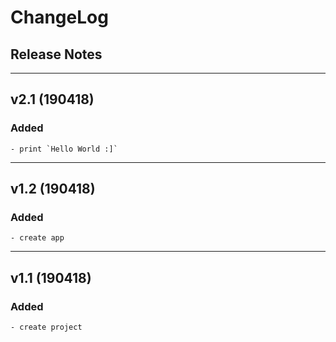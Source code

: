 # ChangeLog
## Release Notes

---
## v2.1 (190418)
### Added
	- print `Hello World :]` 

---
## v1.2 (190418)
### Added
	- create app

---
## v1.1 (190418)
### Added
	- create project 